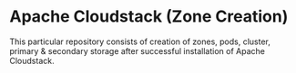 # Apache Cloudstack (Zone Creation)
This particular repository consists of creation of zones, pods, cluster, primary &amp; secondary storage after successful installation of Apache Cloudstack.
